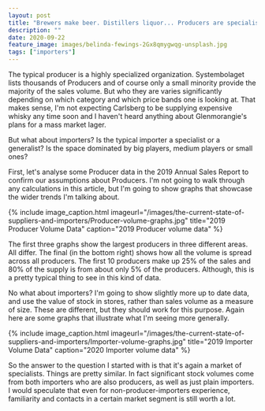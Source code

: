 ```yaml
---
layout: post
title: "Brewers make beer. Distillers liquor... Producers are specialists, but what about importers?"
description: ""
date: 2020-09-22
feature_image: images/belinda-fewings-2Gx8qmygwqg-unsplash.jpg 
tags: ["importers"]
---
```


The typical producer is a highly specialized organization. Systembolaget lists thousands of Producers and of course only a small minority provide the majority of the sales volume. But who they are varies significantly depending on which category and which price bands one is looking at. That makes sense, I'm not expecting Carlsberg to be supplying expensive whisky any time soon and I haven't heard anything about Glenmorangie's plans for a mass market lager.

But what about importers? Is the typical importer a specialist or a generalist? Is the space dominated by big players, medium players or small ones?

<!--more-->

First, let's analyse some Producer data in the 2019 Annual Sales Report to confirm our assumptions about Producers. I'm not going to walk through any calculations in this article, but I'm going to show graphs that showcase the wider trends I'm talking about.

{% include image_caption.html imageurl="/images/the-current-state-of-suppliers-and-importers/Producer-volume-graphs.jpg" title="2019 Producer Volume Data" caption="2019 Producer volume data" %} 

The first three graphs show the largest producers in three different areas. All differ. The final (in the bottom right) shows how all the volume is spread across all producers. The first 10 producers make up 25% of the sales and 80% of the supply is from about only 5% of the producers. Although, this is a pretty typical thing to see in this kind of data.

No what about importers? I'm going to show slightly more up to date data, and use the value of stock in stores, rather than sales volume as a measure of size. These are different, but they should work for this purpose. Again here are some graphs that illustrate what I'm seeing more generally.

{% include image_caption.html imageurl="/images/the-current-state-of-suppliers-and-importers/Importer-volume-graphs.jpg" title="2019 Importer Volume Data" caption="2020 Importer volume data" %}

So the answer to the question I started with is that it's again a market of specialists. Things are pretty similar. In fact significant stock volumes come from both importers who are also producers, as well as just plain importers. I would speculate that even for non-producer-importers experience, familiarity and contacts in a certain market segment is still worth a lot.

